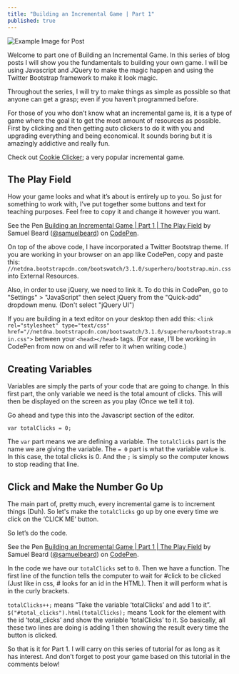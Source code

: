 ```yaml
---
title: "Building an Incremental Game | Part 1"
published: true
---
```


![Example Image for Post](https://github.com/samuelbeard/samuelbeard.github.io/blob/master/images/blogimg.jpg?raw=true)

Welcome to part one of Building an Incremental Game. In this series of blog posts I will show you the fundamentals to building your own game. I will be using Javascript and JQuery to make the magic happen and using the Twitter Bootstrap framework to make it look magic.

Throughout the series, I will try to make things as simple as possible so that anyone can get a grasp; even if you haven’t programmed before.

For those of you who don’t know what an incremental game is, it is a type of game where the goal it to get the most amount of resources as possible. First by clicking and then getting auto clickers to do it with you and upgrading everything and being economical. It sounds boring but it is amazingly addictive and really fun.

Check out [Cookie Clicker](http://orteil.dashnet.org/cookieclicker/); a very popular incremental game.

## The Play Field
How your game looks and what it’s about is entirely up to you. So just for something to work with, I’ve put together some buttons and text for teaching purposes. Feel free to copy it and change it however you want.

<p data-height="268" data-theme-id="22779" data-slug-hash="RaGYLM" data-default-tab="result" data-user="samuelbeard" class="codepen">See the Pen <a href="http://codepen.io/samuelbeard/pen/RaGYLM/">Building an Incremental Game | Part 1 | The Play Field</a> by Samuel Beard (<a href="http://codepen.io/samuelbeard">@samuelbeard</a>) on <a href="http://codepen.io">CodePen</a>.</p>
<script async src="//assets.codepen.io/assets/embed/ei.js"></script>

On top of the above code, I have incorporated a Twitter Bootstrap theme.
If you are working in your browser on an app like CodePen, copy and paste this: `//netdna.bootstrapcdn.com/bootswatch/3.1.0/superhero/bootstrap.min.css` into External Resources.

Also, in order to use jQuery, we need to link it. To do this in CodePen, go to "Settings" > "JavaScript" then select jQuery from the "Quick-add" dropdown menu. (Don't select "jQuery UI")

If you are building in a text editor on your desktop then add this: `<link rel="stylesheet" type="text/css" href="//netdna.bootstrapcdn.com/bootswatch/3.1.0/superhero/bootstrap.min.css">` between your `<head></head>` tags. (For ease, I’ll be working in CodePen from now on and will refer to it when writing code.)

## Creating Variables
Variables are simply the parts of your code that are going to change. In this first part, the only variable we need is the total amount of clicks. This will then be displayed on the screen as you play (Once we tell it to).

Go ahead and type this into the Javascript section of the editor.

```
var totalClicks = 0;
```

The `var` part means we are defining a variable.
The `totalClicks` part is the name we are giving the variable.
The `= 0` part is what the variable value is. In this case, the total clicks is 0.
And the `;` is simply so the computer knows to stop reading that line.

## Click and Make the Number Go Up
The main part of, pretty much, every incremental game is to increment things (Duh). So let's make the `totalClicks` go up by one every time we click on the ‘CLICK ME’ button.

So let’s do the code.
<p data-height="268" data-theme-id="22779" data-slug-hash="RaGYLM" data-default-tab="result" data-user="samuelbeard" class="codepen">See the Pen <a href="http://codepen.io/samuelbeard/pen/RaGYLM/">Building an Incremental Game | Part 1 | The Play Field</a> by Samuel Beard (<a href="http://codepen.io/samuelbeard">@samuelbeard</a>) on <a href="http://codepen.io">CodePen</a>.</p>
<script async src="//assets.codepen.io/assets/embed/ei.js"></script>

In the code we have our `totalClicks` set to `0`. Then we have a function. The first line of the function tells the computer to wait for #click to be clicked (Just like in css, # looks for an id in the HTML). Then it will perform what is in the curly brackets.

`totalClicks++;` means “Take the variable ‘totalClicks’ and add 1 to it”.
`$("#total_clicks").html(totalClicks);` means ‘Look for the element with the id ‘total_clicks’ and show the variable ‘totalClicks’ to it.
So basically, all these two lines are doing is adding 1 then showing the result every time the button is clicked.

So that is it for Part 1. I will carry on this series of tutorial for as long as it has interest. And don’t forget to post your game based on this tutorial in the comments below!
